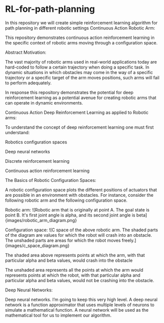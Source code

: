 # RL-for-path-planning
In this repository we will create simple reinforcement learning algorithm for path planning in different robotic settings
Continuous Action Robotic Arm: 

This repository demonstrates continuous action reinforcement learning in the specific context of robotic arms moving through a configuration space.  

 

Abstract Motivation: 

The vast majority of robotic arms used in real-world applications today are hard-coded to follow a certain trajectory when doing a specific task. In dynamic situations in which obstacles may come in the way of a specific trajectory or a specific target of the arm moves positions, such arms will fail to perform adequately. 

 

In response this repository demonstrates the potential for deep reinforcement learning as a potential avenue for creating robotic arms that can operate in dynamic environments.  

 

Continuous Action Deep Reinforcement Learning as applied to Robotic arms: 

To understand the concept of deep reinforcement learning one must first understand: 

Robotics configuration spaces  

Deep neural networks  

Discrete reinforcement learning  

Continuous action reinforcement learning  

 

The Basics of Robotic Configuration Spaces: 

A robotic configuration space plots the different positions of actuators that are possible in an environment with obstacles. For instance, consider the following robotic arm and the following configuration space.  

Robotic arm: 
![Robotic arm that is originally at point A. The goal state is point B. It's first joint angle is alpha, and its second joint angle is beta]{images/robotic_arm_diagram.png}

  

Configuration space: 
![C space of the above robotic arm. The shaded parts of the diagram are values for which the robot will crash into an obstacle. The unshaded parts are areas for which the robot moves freely.]{images/c_space_diagram.png}
 

The shaded area above represents points at which the arm, with that particular alpha and beta values, would crash into the obstacle 

The unshaded area represents all the points at which the arm would represents points at which the robot, with that particular alpha and particular alpha and beta values, would not be crashing into the obstacle. 

 

Deep Neural Networks: 

Deep neural networks. I’m going to keep this very high level. A deep neural network is a function approximator that uses multiple levels of neurons to simulate a mathematical function. A neural network will be used as the mathematical tool for us to implement our algorithm. 
